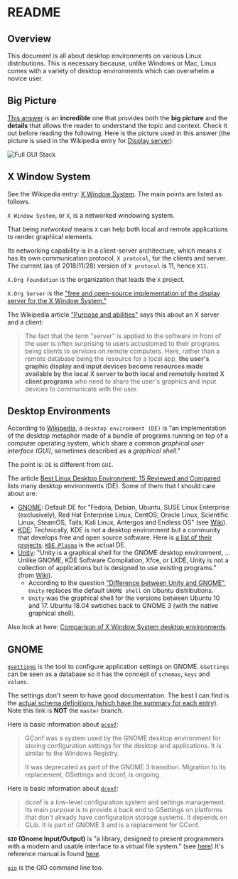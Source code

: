 # README

## Overview

This document is all about desktop environments on various Linux distributions. This is necessary because, unlike Windows or Mac, Linux comes with a variety of desktop environments which can overwhelm a novice user.

## Big Picture

[This answer](https://unix.stackexchange.com/a/464321/162971) is an **incredible** one that provides both the **big picture** and the **details** that allows the reader to understand the topic and context. Check it out before reading the following. Here is the picture used in this answer (the picture is used in the Wikipedia entry for [Display server]((https://en.wikipedia.org/wiki/Display_server))):

![Full GUI Stack](https://i.stack.imgur.com/EpnVe.png)

## X Window System

See the Wikipedia entry: [X Window System](https://en.wikipedia.org/wiki/X_Window_System). The main points are listed as follows.

`X Window System`, or `X`, is a networked windowing system.

That being _networked_ means `X` can help both local and remote applications to render graphical elements.

Its networking capability is in a client-server architecture, which means `X` has its own communication protocol, `X protocol`, for the clients and server. The current (as of 2018/11/28) version of `X protocol` is 11, hence `X11`.

`X.Org Foundation` is the organization that leads the `X` project.

`X.Org Server` is the ["free and open-source implementation of the display server for the X Window System."](https://en.wikipedia.org/wiki/X.Org_Server)

The Wikipedia article ["Purpose and abilities"](https://en.wikipedia.org/wiki/X_Window_System#Purpose_and_abilities) says this about an X server and a client:

> The fact that the term "server" is applied to the software in front of the user is often surprising to users accustomed to their programs being clients to services on remote computers. Here, rather than a remote database being the resource for a local app, **the user's graphic display and input devices become resources made available by the local X server to both local and remotely hosted X client programs** who need to share the user's graphics and input devices to communicate with the user.

## Desktop Environments

According to [Wikipedia](https://en.wikipedia.org/wiki/Desktop_environment), a `desktop environment (DE)` is "an implementation of the desktop metaphor made of a bundle of programs running on top of a computer operating system, which share a common _graphical user interface (GUI)_, sometimes described as a _graphical shell_."

The point is: `DE` is different from `GUI`.

The article [Best Linux Desktop Environment: 15 Reviewed and Compared](https://www.ubuntupit.com/best-linux-desktop-environment-reviewed-and-compared/) lists many desktop environments (DE). Some of them that I should care about are:

- [GNOME](https://www.gnome.org/): Default DE for "Fedora, Debian, Ubuntu, SUSE Linux Enterprise (exclusively), Red Hat Enterprise Linux, CentOS, Oracle Linux, Scientific Linux, SteamOS, Tails, Kali Linux, Antergos and Endless OS" (see [Wiki](https://en.wikipedia.org/wiki/GNOME)).
- [KDE](https://www.kde.org/): Technically, KDE is not a desktop environment but a community that develops free and open source software. Here is [a list of their projects](https://community.kde.org/Main_Page). [`KDE Plasma`](https://www.kde.org/plasma-desktop) is the actual DE.
- [Unity](https://unity8.io/): "Unity is a graphical shell for the GNOME desktop environment, ... Unlike GNOME, KDE Software Compilation, Xfce, or LXDE, Unity is not a collection of applications but is designed to use existing programs."(from [Wiki](https://en.wikipedia.org/wiki/Unity_(user_interface))).
  - According to the question ["Difference between Unity and GNOME"](https://askubuntu.com/questions/333237/difference-between-unity-and-gnome), `Unity` replaces the default `GNOME shell` on Ubuntu distributions.
  - `Unity` was the graphical shell for the versions between Ubuntu 10 and 17. Ubuntu 18.04 swtiches back to GNOME 3 (with the native graphical shell).

Also look at here: [Comparison of X Window System desktop environments](https://en.wikipedia.org/wiki/Comparison_of_X_Window_System_desktop_environments#Desktop_comparison_information).

## GNOME

[`gsettings`](https://wiki.gnome.org/HowDoI/GSettings) is the tool to configure application settings on GNOME. `GSettings` can be seen as a database so it has the concept of `schemas`, `keys` and `values`.

The settings don't seem to have good documentation. The best I can find is the [actual schema definitions (which have the summary for each entry)](https://github.com/GNOME/gsettings-desktop-schemas/tree/gnome-3-28/schemas). Note this link is **NOT** the `master` branch.

Here is basic information about [`gconf`](https://en.wikipedia.org/wiki/GConf):

> GConf was a system used by the GNOME desktop environment for storing configuration settings for the desktop and applications. It is similar to the Windows Registry.
>
> It was deprecated as part of the GNOME 3 transition. Migration to its replacement, GSettings and dconf, is ongoing.

Here is basic information about [`dconf`](https://en.wikipedia.org/wiki/Dconf):

> dconf is a low-level configuration system and settings management. Its main purpose is to provide a back end to GSettings on platforms that don't already have configuration storage systems. It depends on GLib. It is part of GNOME 3 and is a replacement for GConf.

**`GIO` (Gnome Input/Output)** is "a library, designed to present programmers with a modern and usable interface to a virtual file system." (see [here](https://en.wikipedia.org/wiki/GIO_(software))) It's reference manual is found [here](https://developer.gnome.org/gio/stable/).

[`gio`](http://manpages.ubuntu.com/manpages/bionic/en/man1/gio.1.html) is the GIO command line too.
